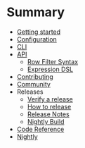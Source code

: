 <!--
 - Licensed to the Apache Software Foundation (ASF) under one or more
 - contributor license agreements.  See the NOTICE file distributed with
 - this work for additional information regarding copyright ownership.
 - The ASF licenses this file to You under the Apache License, Version 2.0
 - (the "License"); you may not use this file except in compliance with
 - the License.  You may obtain a copy of the License at
 -
 -   http://www.apache.org/licenses/LICENSE-2.0
 -
 - Unless required by applicable law or agreed to in writing, software
 - distributed under the License is distributed on an "AS IS" BASIS,
 - WITHOUT WARRANTIES OR CONDITIONS OF ANY KIND, either express or implied.
 - See the License for the specific language governing permissions and
 - limitations under the License.
 -->

<!-- prettier-ignore-start -->

<!-- markdown-link-check-disable -->
# Summary

- [Getting started](index.md)
- [Configuration](configuration.md)
- [CLI](cli.md)
- [API](api.md)
    - [Row Filter Syntax](row-filter-syntax.md)
    - [Expression DSL](expression-dsl.md)
- [Contributing](contributing.md)
- [Community](community.md)
- Releases
    - [Verify a release](verify-release.md)
    - [How to release](how-to-release.md)
    - [Release Notes](https://github.com/apache/iceberg-python/releases)
    - [Nightly Build](nightly-build.md)
- [Code Reference](reference/)
- [Nightly](https://py.iceberg.apache.org/nightly/)

<!-- markdown-link-check-enable-->

<!-- prettier-ignore-end -->
